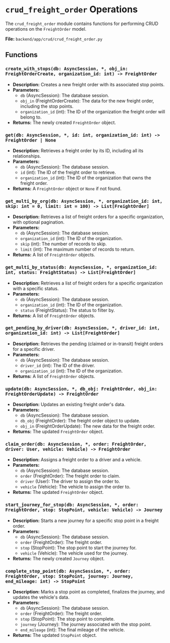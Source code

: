 # `crud_freight_order` Operations

The `crud_freight_order` module contains functions for performing CRUD operations on the `FreightOrder` model.

**File:** `backend/app/crud/crud_freight_order.py`

## Functions

### `create_with_stops(db: AsyncSession, *, obj_in: FreightOrderCreate, organization_id: int) -> FreightOrder`

*   **Description:** Creates a new freight order with its associated stop points.
*   **Parameters:**
    *   `db` (AsyncSession): The database session.
    *   `obj_in` (FreightOrderCreate): The data for the new freight order, including the stop points.
    *   `organization_id` (int): The ID of the organization the freight order will belong to.
*   **Returns:** The newly created `FreightOrder` object.

### `get(db: AsyncSession, *, id: int, organization_id: int) -> FreightOrder | None`

*   **Description:** Retrieves a freight order by its ID, including all its relationships.
*   **Parameters:**
    *   `db` (AsyncSession): The database session.
    *   `id` (int): The ID of the freight order to retrieve.
    *   `organization_id` (int): The ID of the organization that owns the freight order.
*   **Returns:** A `FreightOrder` object or `None` if not found.

### `get_multi_by_org(db: AsyncSession, *, organization_id: int, skip: int = 0, limit: int = 100) -> List[FreightOrder]`

*   **Description:** Retrieves a list of freight orders for a specific organization, with optional pagination.
*   **Parameters:**
    *   `db` (AsyncSession): The database session.
    *   `organization_id` (int): The ID of the organization.
    *   `skip` (int): The number of records to skip.
    *   `limit` (int): The maximum number of records to return.
*   **Returns:** A list of `FreightOrder` objects.

### `get_multi_by_status(db: AsyncSession, *, organization_id: int, status: FreightStatus) -> List[FreightOrder]`

*   **Description:** Retrieves a list of freight orders for a specific organization with a specific status.
*   **Parameters:**
    *   `db` (AsyncSession): The database session.
    *   `organization_id` (int): The ID of the organization.
    *   `status` (FreightStatus): The status to filter by.
*   **Returns:** A list of `FreightOrder` objects.

### `get_pending_by_driver(db: AsyncSession, *, driver_id: int, organization_id: int) -> List[FreightOrder]`

*   **Description:** Retrieves the pending (claimed or in-transit) freight orders for a specific driver.
*   **Parameters:**
    *   `db` (AsyncSession): The database session.
    *   `driver_id` (int): The ID of the driver.
    *   `organization_id` (int): The ID of the organization.
*   **Returns:** A list of `FreightOrder` objects.

### `update(db: AsyncSession, *, db_obj: FreightOrder, obj_in: FreightOrderUpdate) -> FreightOrder`

*   **Description:** Updates an existing freight order's data.
*   **Parameters:**
    *   `db` (AsyncSession): The database session.
    *   `db_obj` (FreightOrder): The freight order object to update.
    *   `obj_in` (FreightOrderUpdate): The new data for the freight order.
*   **Returns:** The updated `FreightOrder` object.

### `claim_order(db: AsyncSession, *, order: FreightOrder, driver: User, vehicle: Vehicle) -> FreightOrder`

*   **Description:** Assigns a freight order to a driver and a vehicle.
*   **Parameters:**
    *   `db` (AsyncSession): The database session.
    *   `order` (FreightOrder): The freight order to claim.
    *   `driver` (User): The driver to assign the order to.
    *   `vehicle` (Vehicle): The vehicle to assign the order to.
*   **Returns:** The updated `FreightOrder` object.

### `start_journey_for_stop(db: AsyncSession, *, order: FreightOrder, stop: StopPoint, vehicle: Vehicle) -> Journey`

*   **Description:** Starts a new journey for a specific stop point in a freight order.
*   **Parameters:**
    *   `db` (AsyncSession): The database session.
    *   `order` (FreightOrder): The freight order.
    *   `stop` (StopPoint): The stop point to start the journey for.
    *   `vehicle` (Vehicle): The vehicle used for the journey.
*   **Returns:** The newly created `Journey` object.

### `complete_stop_point(db: AsyncSession, *, order: FreightOrder, stop: StopPoint, journey: Journey, end_mileage: int) -> StopPoint`

*   **Description:** Marks a stop point as completed, finalizes the journey, and updates the vehicle's data.
*   **Parameters:**
    *   `db` (AsyncSession): The database session.
    *   `order` (FreightOrder): The freight order.
    *   `stop` (StopPoint): The stop point to complete.
    *   `journey` (Journey): The journey associated with the stop point.
    *   `end_mileage` (int): The final mileage of the vehicle.
*   **Returns:** The updated `StopPoint` object.
